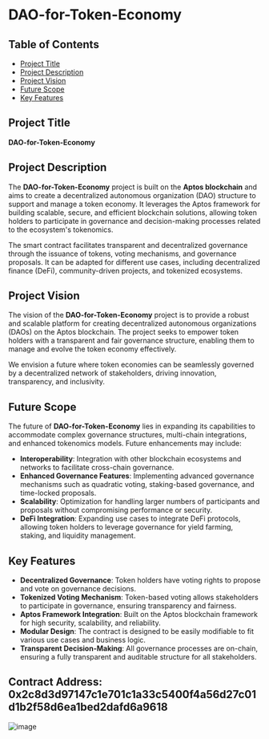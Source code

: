 # DAO-for-Token-Economy

## Table of Contents
- [Project Title](#project-title)
- [Project Description](#project-description)
- [Project Vision](#project-vision)
- [Future Scope](#future-scope)
- [Key Features](#key-features)

## Project Title
**DAO-for-Token-Economy**

## Project Description
The **DAO-for-Token-Economy** project is built on the **Aptos blockchain** and aims to create a decentralized autonomous organization (DAO) structure to support and manage a token economy. It leverages the Aptos framework for building scalable, secure, and efficient blockchain solutions, allowing token holders to participate in governance and decision-making processes related to the ecosystem's tokenomics.

The smart contract facilitates transparent and decentralized governance through the issuance of tokens, voting mechanisms, and governance proposals. It can be adapted for different use cases, including decentralized finance (DeFi), community-driven projects, and tokenized ecosystems.

## Project Vision
The vision of the **DAO-for-Token-Economy** project is to provide a robust and scalable platform for creating decentralized autonomous organizations (DAOs) on the Aptos blockchain. The project seeks to empower token holders with a transparent and fair governance structure, enabling them to manage and evolve the token economy effectively. 

We envision a future where token economies can be seamlessly governed by a decentralized network of stakeholders, driving innovation, transparency, and inclusivity.

## Future Scope
The future of **DAO-for-Token-Economy** lies in expanding its capabilities to accommodate complex governance structures, multi-chain integrations, and enhanced tokenomics models. Future enhancements may include:

- **Interoperability**: Integration with other blockchain ecosystems and networks to facilitate cross-chain governance.
- **Enhanced Governance Features**: Implementing advanced governance mechanisms such as quadratic voting, staking-based governance, and time-locked proposals.
- **Scalability**: Optimization for handling larger numbers of participants and proposals without compromising performance or security.
- **DeFi Integration**: Expanding use cases to integrate DeFi protocols, allowing token holders to leverage governance for yield farming, staking, and liquidity management.

## Key Features
- **Decentralized Governance**: Token holders have voting rights to propose and vote on governance decisions.
- **Tokenized Voting Mechanism**: Token-based voting allows stakeholders to participate in governance, ensuring transparency and fairness.
- **Aptos Framework Integration**: Built on the Aptos blockchain framework for high security, scalability, and reliability.
- **Modular Design**: The contract is designed to be easily modifiable to fit various use cases and business logic.
- **Transparent Decision-Making**: All governance processes are on-chain, ensuring a fully transparent and auditable structure for all stakeholders.

## Contract Address: 0x2c8d3d97147c1e701c1a33c5400f4a56d27c01d1b2f58d6ea1bed2dafd6a9618

![image](https://github.com/user-attachments/assets/13ea3605-6339-4d15-bea8-b2a50e59f8a5)
